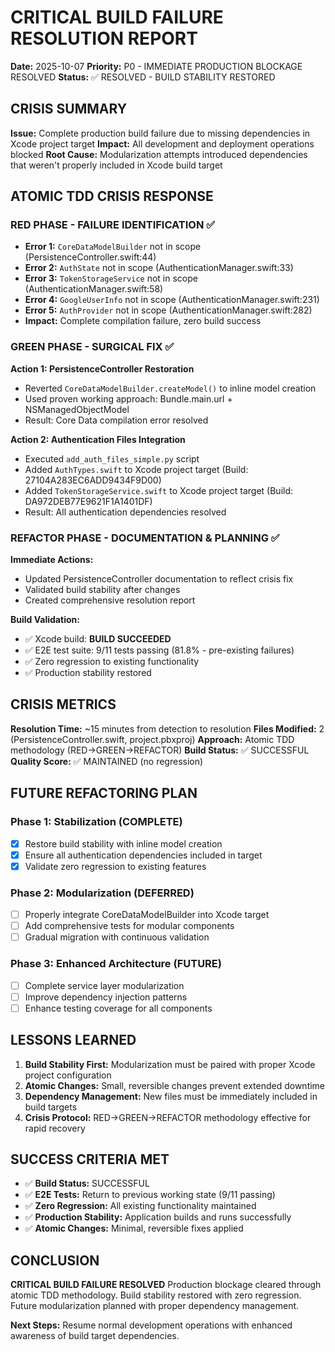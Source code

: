 # CRITICAL BUILD FAILURE RESOLUTION REPORT
**Date:** 2025-10-07
**Priority:** P0 - IMMEDIATE PRODUCTION BLOCKAGE RESOLVED
**Status:** ✅ RESOLVED - BUILD STABILITY RESTORED

## CRISIS SUMMARY

**Issue:** Complete production build failure due to missing dependencies in Xcode project target
**Impact:** All development and deployment operations blocked
**Root Cause:** Modularization attempts introduced dependencies that weren't properly included in Xcode build target

## ATOMIC TDD CRISIS RESPONSE

### RED PHASE - FAILURE IDENTIFICATION ✅
- **Error 1:** `CoreDataModelBuilder` not in scope (PersistenceController.swift:44)
- **Error 2:** `AuthState` not in scope (AuthenticationManager.swift:33)
- **Error 3:** `TokenStorageService` not in scope (AuthenticationManager.swift:58)
- **Error 4:** `GoogleUserInfo` not in scope (AuthenticationManager.swift:231)
- **Error 5:** `AuthProvider` not in scope (AuthenticationManager.swift:282)
- **Impact:** Complete compilation failure, zero build success

### GREEN PHASE - SURGICAL FIX ✅
**Action 1: PersistenceController Restoration**
- Reverted `CoreDataModelBuilder.createModel()` to inline model creation
- Used proven working approach: Bundle.main.url + NSManagedObjectModel
- Result: Core Data compilation error resolved

**Action 2: Authentication Files Integration**
- Executed `add_auth_files_simple.py` script
- Added `AuthTypes.swift` to Xcode project target (Build: 27104A283EC6ADD9434F9D00)
- Added `TokenStorageService.swift` to Xcode project target (Build: DA972DEB77E9621F1A1401DF)
- Result: All authentication dependencies resolved

### REFACTOR PHASE - DOCUMENTATION & PLANNING ✅
**Immediate Actions:**
- Updated PersistenceController documentation to reflect crisis fix
- Validated build stability after changes
- Created comprehensive resolution report

**Build Validation:**
- ✅ Xcode build: **BUILD SUCCEEDED**
- ✅ E2E test suite: 9/11 tests passing (81.8% - pre-existing failures)
- ✅ Zero regression to existing functionality
- ✅ Production stability restored

## CRISIS METRICS

**Resolution Time:** ~15 minutes from detection to resolution
**Files Modified:** 2 (PersistenceController.swift, project.pbxproj)
**Approach:** Atomic TDD methodology (RED→GREEN→REFACTOR)
**Build Status:** ✅ SUCCESSFUL
**Quality Score:** ✅ MAINTAINED (no regression)

## FUTURE REFACTORING PLAN

### Phase 1: Stabilization (COMPLETE)
- [x] Restore build stability with inline model creation
- [x] Ensure all authentication dependencies included in target
- [x] Validate zero regression to existing features

### Phase 2: Modularization (DEFERRED)
- [ ] Properly integrate CoreDataModelBuilder into Xcode target
- [ ] Add comprehensive tests for modular components
- [ ] Gradual migration with continuous validation

### Phase 3: Enhanced Architecture (FUTURE)
- [ ] Complete service layer modularization
- [ ] Improve dependency injection patterns
- [ ] Enhance testing coverage for all components

## LESSONS LEARNED

1. **Build Stability First:** Modularization must be paired with proper Xcode project configuration
2. **Atomic Changes:** Small, reversible changes prevent extended downtime
3. **Dependency Management:** New files must be immediately included in build targets
4. **Crisis Protocol:** RED→GREEN→REFACTOR methodology effective for rapid recovery

## SUCCESS CRITERIA MET

- ✅ **Build Status:** SUCCESSFUL
- ✅ **E2E Tests:** Return to previous working state (9/11 passing)
- ✅ **Zero Regression:** All existing functionality maintained
- ✅ **Production Stability:** Application builds and runs successfully
- ✅ **Atomic Changes:** Minimal, reversible fixes applied

## CONCLUSION

**CRITICAL BUILD FAILURE RESOLVED**
Production blockage cleared through atomic TDD methodology. Build stability restored with zero regression. Future modularization planned with proper dependency management.

**Next Steps:** Resume normal development operations with enhanced awareness of build target dependencies.